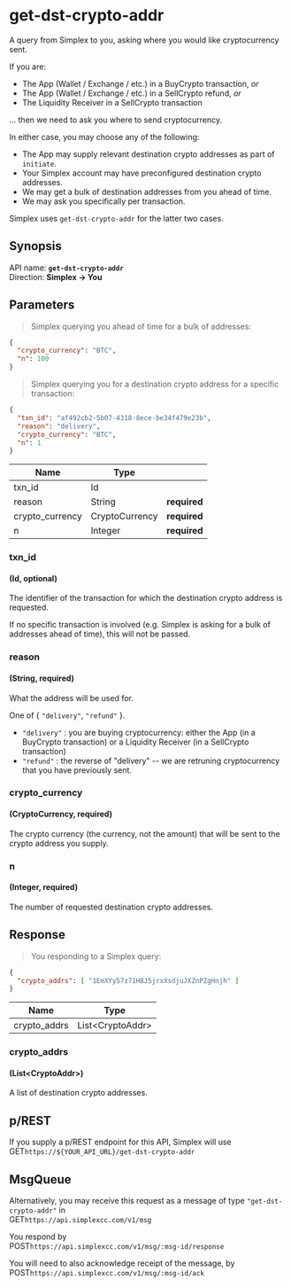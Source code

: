 # get-dst-crypto-addr #

A query from Simplex to you, asking where you would like cryptocurrency sent.

If you are:

 * The App (Wallet / Exchange / etc.) in a BuyCrypto transaction, _or_
 * The App (Wallet / Exchange / etc.) in a SellCrypto refund, _or_
 * The Liquidity Receiver in a SellCrypto transaction

... then we need to ask you where to send cryptocurrency.

In either case, you may choose any of the following:

 * The App may supply relevant destination crypto addresses as part of `initiate`.
 * Your Simplex account may have preconfigured destination crypto addresses.
 * We may get a bulk of destination addresses from you ahead of time.
 * We may ask you specifically per transaction.

Simplex uses `get-dst-crypto-addr` for the latter two cases.

## Synopsis ##

API name: **`get-dst-crypto-addr`**  
Direction: **Simplex &rarr; You**

## Parameters ##

> Simplex querying you ahead of time for a bulk of addresses:

```json
{
  "crypto_currency": "BTC",
  "n": 100
}
```

> Simplex querying you for a destination crypto address for a specific transaction:

```json
{
  "txn_id": "af492cb2-5b07-4318-8ece-be34f479e23b",
  "reason": "delivery",
  "crypto_currency": "BTC",
  "n": 1
}
```

Name            | Type           |   |
--------------- | -------------- | - |
txn_id          | Id             |
reason          | String         | **required**
crypto_currency | CryptoCurrency | **required**
n               | Integer        | **required**

### txn_id ###
#### (Id, optional)

The identifier of the transaction for which the destination crypto address is requested.

If no specific transaction is involved (e.g. Simplex is asking for a bulk of addresses ahead of time), this will not be passed.

### reason ###
#### (String, **required**)

What the address will be used for.

One of { `"delivery"`, `"refund"` }.

 * `"delivery"` : you are buying cryptocurrency: either the App (in a BuyCrypto transaction) or a Liquidity Receiver (in a SellCrypto transaction)
 * `"refund"` : the reverse of "delivery" -- we are retruning cryptocurrency that you have previously sent.

### crypto_currency ###
#### (CryptoCurrency, **required**)

The crypto currency (the currency, not the amount) that will be sent to the crypto address you supply.

### n ###
#### (Integer, **required**)

The number of requested destination crypto addresses.

## Response ##

> You responding to a Simplex query:

```json
{
  "crypto_addrs": [ "1EmXYy57z71H8J5jrxXsdjuJXZnPZgHnjh" ]
}
```

Name         | Type
------------ | ----
crypto_addrs | List\<CryptoAddr\>

### crypto_addrs ###
#### (List\<CryptoAddr\>)

A list of destination crypto addresses.

## p/REST ##

If you supply a p/REST endpoint for this API, Simplex will use  
<span class="http-verb http-get">GET</span>`https://${YOUR_API_URL}/get-dst-crypto-addr`

## MsgQueue ##

Alternatively, you may receive this request as a message of type `"get-dst-crypto-addr"` in  
<span class="http-verb http-get">GET</span>`https://api.simplexcc.com/v1/msg`

You respond by  
<span class="http-verb http-post">POST</span>`https://api.simplexcc.com/v1/msg/:msg-id/response`

You will need to also acknowledge receipt of the message, by  
<span class="http-verb http-post">POST</span>`https://api.simplexcc.com/v1/msg/:msg-id/ack`

[modeline]: # ( vim: set ts=2 sw=2 expandtab wrap linebreak: )
